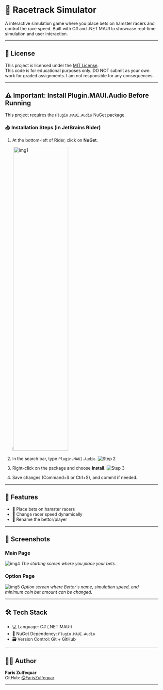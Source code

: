 # 🏁 Racetrack Simulator

A interactive simulation game where you place bets on hamster racers and control the race speed. Built with C# and .NET MAUI to showcase real-time simulation and user interaction.

---

## 📝 License

This project is licensed under the [MIT License](LICENSE).  
This code is for educational purposes only. DO NOT submit as your own work for graded assignments. I am not responsible for any consequences.

---

## ⚠️ Important: Install Plugin.MAUI.Audio Before Running

This project requires the `Plugin.MAUI.Audio` NuGet package.

### 📥 Installation Steps (in JetBrains Rider)
1. At the bottom-left of Rider, click on **NuGet**.

   !<img width="180" height="1000" alt="img1" src="https://github.com/user-attachments/assets/17f2899f-8a82-4579-9316-5f765ccf54d3" />

3. In the search bar, type `Plugin.MAUI.Audio`.
   ![Step 2](https://github.com/user-attachments/assets/7ca34417-c9c5-426d-b2fa-85cfe3940dc4)

4. Right-click on the package and choose **Install**.
   ![Step 3](https://github.com/user-attachments/assets/3c38b161-9119-46a7-8f80-9a8266f297f7)

5. Save changes (Command+S or Ctrl+S), and commit if needed.

---

## 🚀 Features
- 🎲 Place bets on hamster racers
- 🐹 Change racer speed dynamically
- 🧑 Rename the bettor/player

---

## 📸 Screenshots

### Main Page
![img4](https://github.com/user-attachments/assets/4f915aaa-48cb-4e3d-af75-ff20ac8bd61a)
*The starting screen where you place your bets.*

### Option Page
![img5](https://github.com/user-attachments/assets/29ce7a05-42ae-4d73-b57f-914f0540f44d)
*Option screen where Bettor's name, simulation speed, and minimum coin bet amount can be changed.*

---

## 🛠️ Tech Stack
- 💻 Language: C# (.NET MAUI)
- 🧰 NuGet Dependency: `Plugin.MAUI.Audio`
- 🗃️ Version Control: Git + GitHub

---

## 👨‍💻 Author
**Faris Zulfequar**  
GitHub: [@FarisZulfequar](https://github.com/FarisZulfequar)

---
